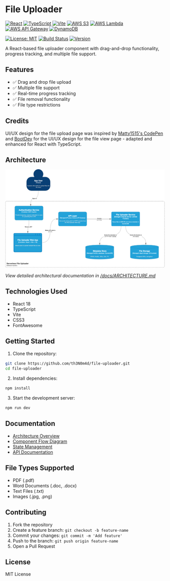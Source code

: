 # File Uploader

[![React](https://img.shields.io/badge/React-18-61DAFB?style=for-the-badge&logo=react&logoColor=white)](https://reactjs.org/)
[![TypeScript](https://img.shields.io/badge/TypeScript-5.0-3178C6?style=for-the-badge&logo=typescript&logoColor=white)](https://www.typescriptlang.org/)
[![Vite](https://img.shields.io/badge/Vite-5.0-646CFF?style=for-the-badge&logo=vite&logoColor=white)](https://vitejs.dev/)
[![AWS S3](https://img.shields.io/badge/AWS_S3-FF9900?style=for-the-badge&logo=amazons3&logoColor=white)](https://aws.amazon.com/s3/)
[![AWS Lambda](https://img.shields.io/badge/AWS_Lambda-FF9900?style=for-the-badge&logo=awslambda&logoColor=white)](https://aws.amazon.com/lambda/)
[![AWS API Gateway](https://img.shields.io/badge/AWS_API_Gateway-FF9900?style=for-the-badge&logo=amazonapigateway&logoColor=white)](https://aws.amazon.com/api-gateway/)
[![DynamoDB](https://img.shields.io/badge/DynamoDB-4053D6?style=for-the-badge&logo=amazondynamodb&logoColor=white)](https://aws.amazon.com/dynamodb/)

[![License: MIT](https://img.shields.io/badge/License-MIT-yellow.svg?style=for-the-badge)](https://opensource.org/licenses/MIT)
[![Build Status](https://img.shields.io/github/workflow/status/th3N0m4d/file-uploader/CI?style=for-the-badge)](https://github.com/th3N0m4d/file-uploader/actions)
[![Version](https://img.shields.io/github/package-json/v/th3N0m4d/file-uploader?style=for-the-badge)](https://github.com/th3N0m4d/file-uploader)

A React-based file uploader component with drag-and-drop functionality, progress tracking, and multiple file support.

## Features

- ✅ Drag and drop file upload
- ✅ Multiple file support
- ✅ Real-time progress tracking
- ✅ File removal functionality
- ✅ File type restrictions

## Credits

UI/UX design for the file upload page was inspired by [Matty1515's CodePen](https://codepen.io/Matty1515/pen/OYJeoV) and [BootDey](https://www.bootdey.com/snippets/view/bs4-File-Manager#css) for the UI/UX design for the file view page - adapted and enhanced for React with TypeScript.

## Architecture

![Component Architecture](./docs/diagrams/Serverless%20File%20Uploader.drawio.png)

_View detailed architectural documentation in [/docs/ARCHITECTURE.md](./docs/ARCHITECTURE.md)_

## Technologies Used

- React 18
- TypeScript
- Vite
- CSS3
- FontAwesome

## Getting Started

1. Clone the repository:

```bash
git clone https://github.com/th3N0m4d/file-uploader.git
cd file-uploader
```

2. Install dependencies:

```bash
npm install
```

3. Start the development server:

```bash
npm run dev
```

## Documentation

- [Architecture Overview](./docs/ARCHITECTURE.md)
- [Component Flow Diagram](./docs/diagrams/component-flow.png)
- [State Management](./docs/STATE_MANAGEMENT.md)
- [API Documentation](./docs/API.md)

## File Types Supported

- PDF (.pdf)
- Word Documents (.doc, .docx)
- Text Files (.txt)
- Images (.jpg, .png)

## Contributing

1. Fork the repository
2. Create a feature branch: `git checkout -b feature-name`
3. Commit your changes: `git commit -m 'Add feature'`
4. Push to the branch: `git push origin feature-name`
5. Open a Pull Request

## License

MIT License
